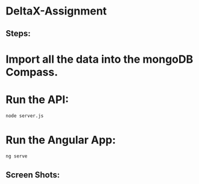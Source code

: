 # DeltaX-Assignment

## Steps:

# Import all the data into the mongoDB Compass.

# Run the API:

```bash
node server.js
```

# Run the Angular App:

```bash
ng serve
```

## Screen Shots:
